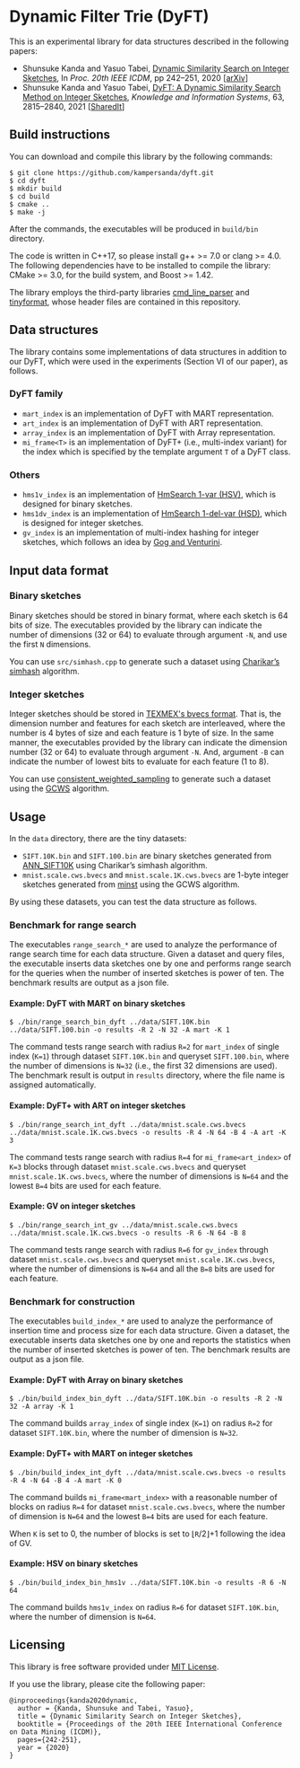 # Dynamic Filter Trie (DyFT)

This is an experimental library for data structures described in the following papers:

- Shunsuke Kanda and Yasuo Tabei, [Dynamic Similarity Search on Integer Sketches](https://ieeexplore.ieee.org/document/9338383/), In *Proc. 20th IEEE ICDM*, pp 242–251, 2020 [[arXiv](https://arxiv.org/abs/2009.11559)]
- Shunsuke Kanda and Yasuo Tabei, [DyFT: A Dynamic Similarity Search Method on Integer Sketches](https://link.springer.com/article/10.1007%2Fs10115-021-01611-2), *Knowledge and Information Systems*, 63, 2815–2840, 2021 [[SharedIt](https://rdcu.be/cxu1J)]

## Build instructions

You can download and compile this library by the following commands:

```shell
$ git clone https://github.com/kampersanda/dyft.git
$ cd dyft
$ mkdir build
$ cd build
$ cmake ..
$ make -j
```

After the commands, the executables will be produced in `build/bin` directory.

The code is written in C++17, so please install g++ >= 7.0 or clang >= 4.0. The following dependencies have to be installed to compile the library: CMake >= 3.0, for the build system, and Boost >= 1.42.

The library employs the third-party libraries [cmd\_line\_parser](https://github.com/jermp/cmd_line_parser) and [tinyformat](https://github.com/c42f/tinyformat), whose header files are contained in this repository.

## Data structures

The library contains some implementations of data structures in addition to our DyFT, which were used in the experiments (Section VI of our paper), as follows.

### DyFT family

- `mart_index` is an implementation of DyFT with MART representation.
- `art_index` is an implementation of DyFT with ART representation.
- `array_index` is an implementation of DyFT with Array representation.
- `mi_frame<T>` is an implementation of DyFT+ (i.e., multi-index variant) for the index which is specified by the template argument `T` of a DyFT class.

### Others

- `hms1v_index` is an implementation of [HmSearch 1-var (HSV)](https://doi.org/10.1145/2484838.2484842), which is designed for binary sketches.
- `hms1dv_index` is an implementation of [HmSearch 1-del-var (HSD)](https://doi.org/10.1145/2484838.2484842), which is designed for integer sketches.
- `gv_index` is an implementation of multi-index hashing for integer sketches, which follows an idea by [Gog and Venturini](https://doi.org/10.1145/2911451.2911523).

## Input data format

### Binary sketches

Binary sketches should be stored in binary format, where each sketch is 64 bits of size. The executables provided by the library can indicate the number of dimensions (32 or 64) to evaluate through argument `-N`, and use the first `N` dimensions.

You can use `src/simhash.cpp` to generate such a dataset using [Charikar’s simhash](https://doi.org/10.1145/509907.509965) algorithm.

### Integer sketches

Integer sketches should be stored in [TEXMEX's bvecs format](http://corpus-texmex.irisa.fr/). That is, the dimension number and features for each sketch are interleaved, where the number is 4 bytes of size and each feature is 1 byte of size. In the same manner, the executables provided by the library can indicate the dimension number (32 or 64) to evaluate through argument `-N`. And, argument `-B` can indicate the number of lowest bits to evaluate for each feature (1 to 8).

You can use [consistent\_weighted\_sampling](https://github.com/kampersanda/consistent_weighted_sampling) to generate such a dataset using the [GCWS](https://doi.org/10.1145/3097983.3098081) algorithm.

## Usage

In the `data` directory, there are the tiny datasets:

- `SIFT.10K.bin` and `SIFT.100.bin` are binary sketches generated from [ANN\_SIFT10K](http://corpus-texmex.irisa.fr/) using Charikar’s simhash algorithm.
- `mnist.scale.cws.bvecs` and `mnist.scale.1K.cws.bvecs` are 1-byte integer sketches generated from [minst](https://www.csie.ntu.edu.tw/~cjlin/libsvmtools/datasets/multiclass.html#mnist) using the GCWS algorithm.

By using these datasets, you can test the data structure as follows.

### Benchmark for range search

The executables `range_search_*` are used to analyze the performance of range search time for each data structure. Given a dataset and query files, the executable inserts data sketches one by one and performs range search for the queries when the number of inserted sketches is power of ten. The benchmark results are output as a json file.

#### Example: DyFT with MART on binary sketches

```shell
$ ./bin/range_search_bin_dyft ../data/SIFT.10K.bin ../data/SIFT.100.bin -o results -R 2 -N 32 -A mart -K 1
```

The command tests range search with radius `R=2` for `mart_index` of single index (`K=1`) through dataset `SIFT.10K.bin` and queryset `SIFT.100.bin`, where the number of dimensions is `N=32` (i.e., the first 32 dimensions are used). The benchmark result is output in `results` directory, where the file name is assigned automatically.

#### Example: DyFT+ with ART on integer sketches

```shell
$ ./bin/range_search_int_dyft ../data/mnist.scale.cws.bvecs ../data/mnist.scale.1K.cws.bvecs -o results -R 4 -N 64 -B 4 -A art -K 3
```

The command tests range search with radius `R=4` for `mi_frame<art_index>` of `K=3` blocks through dataset `mnist.scale.cws.bvecs` and queryset `mnist.scale.1K.cws.bvecs`, where the number of dimensions is `N=64` and the lowest `B=4` bits are used for each feature.

#### Example: GV on integer sketches

```shell
$ ./bin/range_search_int_gv ../data/mnist.scale.cws.bvecs ../data/mnist.scale.1K.cws.bvecs -o results -R 6 -N 64 -B 8
```

The command tests range search with radius `R=6` for `gv_index` through dataset `mnist.scale.cws.bvecs` and queryset `mnist.scale.1K.cws.bvecs`, where the number of dimensions is `N=64` and all the `B=8` bits are used for each feature.

### Benchmark for construction

The executables `build_index_*` are used to analyze the performance of insertion time and process size for each data structure. Given a dataset, the executable inserts data sketches one by one and reports the statistics when the number of inserted sketches is power of ten. The benchmark results are output as a json file.

#### Example: DyFT with Array on binary sketches

```shell
$ ./bin/build_index_bin_dyft ../data/SIFT.10K.bin -o results -R 2 -N 32 -A array -K 1
```

The command builds `array_index` of single index (`K=1`) on radius `R=2` for dataset `SIFT.10K.bin`, where the number of dimension is `N=32`.

#### Example: DyFT+ with MART on integer sketches

```shell
$ ./bin/build_index_int_dyft ../data/mnist.scale.cws.bvecs -o results -R 4 -N 64 -B 4 -A mart -K 0
```

The command builds `mi_frame<mart_index>` with a reasonable number of blocks on radius `R=4` for dataset `mnist.scale.cws.bvecs`, where the number of dimension is `N=64` and the lowest `B=4` bits are used for each feature.

When `K` is set to 0, the number of blocks is set to ⌊`R`/2⌋+1 following the idea of GV.

#### Example: HSV on binary sketches

```shell
$ ./bin/build_index_bin_hms1v ../data/SIFT.10K.bin -o results -R 6 -N 64
```

The command builds `hms1v_index` on radius `R=6` for dataset `SIFT.10K.bin`, where the number of dimension is `N=64`.

## Licensing

This library is free software provided under [MIT License](https://github.com/kampersanda/dyft/blob/master/LICENSE).

If you use the library, please cite the following paper:

```
@inproceedings{kanda2020dynamic,
  author = {Kanda, Shunsuke and Tabei, Yasuo},
  title = {Dynamic Similarity Search on Integer Sketches},
  booktitle = {Proceedings of the 20th IEEE International Conference on Data Mining (ICDM)},
  pages={242-251},
  year = {2020}
}
```

